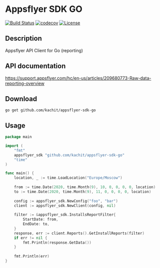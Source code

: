 # Appsflyer SDK GO
[![Build Status](https://travis-ci.org/Kachit/appsflyer-sdk-go.svg?branch=master)](https://travis-ci.org/Kachit/appsflyer-sdk-go)
[![codecov](https://codecov.io/gh/Kachit/appsflyer-sdk-go/branch/master/graph/badge.svg)](https://codecov.io/gh/Kachit/appsflyer-sdk-go)
[![License](https://img.shields.io/github/license/mashape/apistatus.svg)](https://github.com/kachit/appsflyer-sdk-go/blob/master/LICENSE)

## Description
Appsflyer API Client for Go (reporting)

## API documentation
https://support.appsflyer.com/hc/en-us/articles/209680773-Raw-data-reporting-overview

## Download
```shell
go get github.com/kachit/appsflyer-sdk-go
```

## Usage
```go
package main

import (
	"fmt"
	appsflyer_sdk "github.com/kachit/appsflyer-sdk-go"
	"time"
)

func main() {
	location, _ := time.LoadLocation("Europe/Moscow")
	
	from := time.Date(2020, time.Month(9), 10, 0, 0, 0, 0, location)
	to := time.Date(2020, time.Month(9), 11, 0, 0, 0, 0, location)
	
	config := appsflyer_sdk.NewConfig("foo", "bar")
	client := appsflyer_sdk.NewClient(config, nil)
	
	filter := &appsflyer_sdk.InstallsReportFilter{
		StartDate: from,
		EndDate: to,
	}
	response, err := client.Reports().GetInstallReports(filter)
    if err != nil {
        fmt.Println(response.GetData())
    }
	
	fmt.Println(err)
}
```
